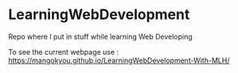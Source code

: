 # LearningWebDevelopment
Repo where I put in stuff while learning Web Developing

To see the current webpage 
use : https://mangokyou.github.io/LearningWebDevelopment-With-MLH/
